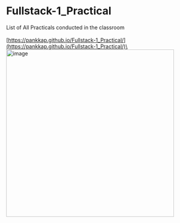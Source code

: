 # Fullstack-1_Practical

List of All Practicals conducted in the classroom\
\
[https://pankkap.github.io/Fullstack-1_Practical/](https://pankkap.github.io/Fullstack-1_Practical/)\
\
<img width="450" alt="image" src="https://user-images.githubusercontent.com/29678994/152288992-65aa4a50-bf4e-45d2-b731-193d1508437e.png">


